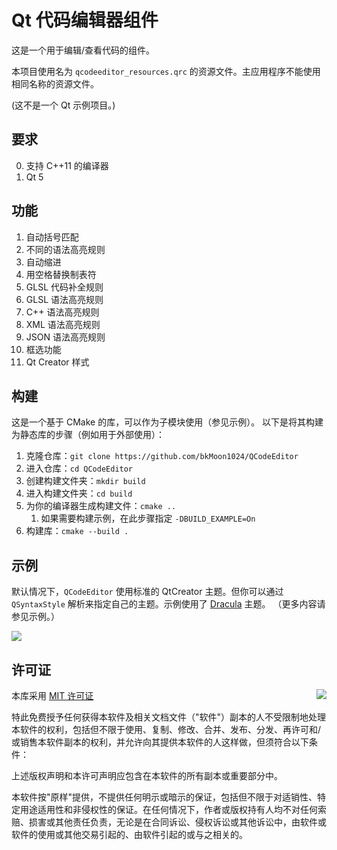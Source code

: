 # Qt 代码编辑器组件
这是一个用于编辑/查看代码的组件。

本项目使用名为 `qcodeeditor_resources.qrc` 的资源文件。主应用程序不能使用相同名称的资源文件。

(这不是一个 Qt 示例项目。)

## 要求
0. 支持 C++11 的编译器
0. Qt 5

## 功能
1. 自动括号匹配
1. 不同的语法高亮规则
1. 自动缩进
1. 用空格替换制表符
1. GLSL 代码补全规则
1. GLSL 语法高亮规则
1. C++ 语法高亮规则
1. XML 语法高亮规则
1. JSON 语法高亮规则
1. 框选功能
1. Qt Creator 样式

## 构建
这是一个基于 CMake 的库，可以作为子模块使用（参见示例）。
以下是将其构建为静态库的步骤（例如用于外部使用）：

1. 克隆仓库：`git clone https://github.com/bkMoon1024/QCodeEditor`
1. 进入仓库：`cd QCodeEditor`
1. 创建构建文件夹：`mkdir build`
1. 进入构建文件夹：`cd build`
1. 为你的编译器生成构建文件：`cmake ..`
    1. 如果需要构建示例，在此步骤指定 `-DBUILD_EXAMPLE=On`
1. 构建库：`cmake --build .`

## 示例

默认情况下，`QCodeEditor` 使用标准的 QtCreator 主题。但你可以通过 `QSyntaxStyle` 解析来指定自己的主题。示例使用了 [Dracula](https://draculatheme.com) 主题。
（更多内容请参见示例。）

<img src="https://github.com/bkMoon1024/QCodeEditor/blob/master/example/image/preview.png">

## 许可证

<img align="right" src="http://opensource.org/trademarks/opensource/OSI-Approved-License-100x137.png">

本库采用 [MIT 许可证](https://opensource.org/licenses/MIT)

特此免费授予任何获得本软件及相关文档文件（"软件"）副本的人不受限制地处理本软件的权利，包括但不限于使用、复制、修改、合并、发布、分发、再许可和/或销售本软件副本的权利，并允许向其提供本软件的人这样做，但须符合以下条件：

上述版权声明和本许可声明应包含在本软件的所有副本或重要部分中。

本软件按"原样"提供，不提供任何明示或暗示的保证，包括但不限于对适销性、特定用途适用性和非侵权性的保证。在任何情况下，作者或版权持有人均不对任何索赔、损害或其他责任负责，无论是在合同诉讼、侵权诉讼或其他诉讼中，由软件或软件的使用或其他交易引起的、由软件引起的或与之相关的。

